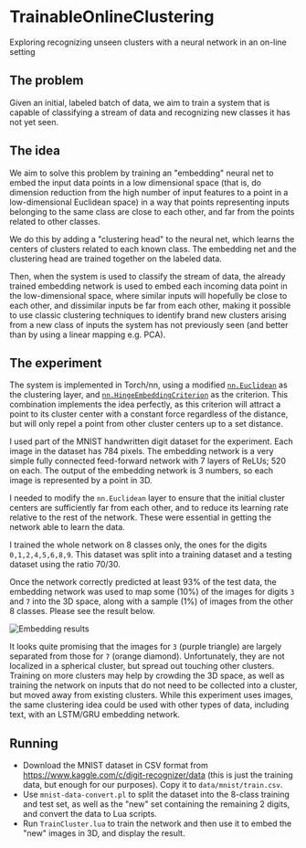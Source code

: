 # TrainableOnlineClustering

Exploring recognizing unseen clusters with a neural network in an on-line
setting

## The problem

Given an initial, labeled batch of data, we aim to train a system
that is capable of classifying a stream of data and recognizing new classes
it has not yet seen.

## The idea

We aim to solve this problem by training an "embedding" neural net
to embed the input data points in a low dimensional space
(that is, do dimension reduction from
the high number of input features to a point in a low-dimensional Euclidean space)
in a way that points representing inputs belonging to the same class
are close to each other, and far from the points related to other classes.

We do this by adding a "clustering head" to the neural net, which
learns the centers of clusters related to each known class.
The embedding net and the clustering head are trained together on the labeled
data.

Then, when the system is used to classify the stream of data,
the already trained embedding network is used to embed each incoming data point in
the low-dimensional space, where similar inputs will hopefully be close to
each other, and dissimilar inputs be far from each other,
making it possible to use classic clustering techniques to identify
brand new clusters arising from a new class of inputs the system has not
previously seen (and better than by using a linear mapping e.g. PCA).

## The experiment

The system is implemented in Torch/nn,
using a modified
[`nn.Euclidean`](http://www.epcsirmaz.com/torch/torch_nn-simple_layers-euclidean.html)
as the clustering layer, and
[`nn.HingeEmbeddingCriterion`](http://www.epcsirmaz.com/torch/torch_nn-criterions-hingeembeddingcriterion.html)
as the criterion.
This combination implements the idea perfectly, as this criterion
will attract a point to its cluster center with a constant force regardless
of the distance, but will only repel a point from other cluster centers up
to a set distance.

I used part of the MNIST handwritten digit dataset for the experiment.
Each image in the dataset has 784 pixels.
The embedding network is a very simple fully connected feed-forward network
with 7 layers of ReLUs; 520 on each.
The output of the embedding network is 3 numbers, so each image is
represented by a point in 3D.

I needed to modify the `nn.Euclidean` layer to ensure that the initial
cluster centers are sufficiently far from each other, and to reduce its
learning rate relative to the rest of the network.
These were essential in getting the network able to learn the data.

I trained the whole network on 8 classes only, the ones for the digits
`0,1,2,4,5,6,8,9`. This dataset was split into a training dataset and
a testing dataset using the ratio 70/30.

Once the network correctly predicted at least 93% of the test data,
the embedding network was used to map some (10%) of the images for digits
`3` and `7` into the 3D space, along with a sample (1%) of images from the
other 8 classes. Please see the result below.

![Embedding results](https://raw.github.com/wiki/csirmaz/TrainableOnlineClustering/embedding.png)

It looks quite promising that the images for `3` (purple triangle) are
largely separated from those for `7` (orange diamond). Unfortunately,
they are not localized in a spherical cluster, but spread out touching
other clusters.
Training on more clusters may help by crowding the 3D space, as well
as training the network on inputs that do not need to be collected into a
cluster, but moved away from existing clusters.
While this experiment uses images, the same clustering idea could be used
with other types of data, including text, with an LSTM/GRU embedding network.

## Running

- Download the MNIST dataset in CSV format from https://www.kaggle.com/c/digit-recognizer/data (this is
just the training data, but enough for our purposes). Copy it to
  `data/mnist/train.csv`.
- Use `mnist-data-convert.pl` to split the dataset into the 8-class training
and test set, as well as the "new" set containing the remaining 2 digits,
and convert the data to Lua scripts.
- Run `TrainCluster.lua` to train the network and then use it to embed the
"new" images in 3D, and display the result.
